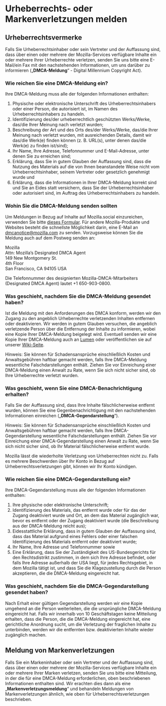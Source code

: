 # Urheberrechts- oder Markenverletzungen melden

## Urheberrechtsvermerke

Falls Sie Urheberrechtsinhaber oder sein Vertreter und der Auffassung sind, dass über einen oder mehrere der Mozilla-Services verfügbare Inhalte ein oder mehrere Ihrer Urheberrechte verletzen, senden Sie uns bitte eine E-Mail/ein Fax mit den nachstehenden Informationen, um uns darüber zu informieren („**DMCA-Meldung**“ - Digital Millennium Copyright Act).

### Wie reichen Sie eine DMCA-Meldung ein?

Ihre DMCA-Meldung muss alle der folgenden Informationen enthalten:

1. Physische oder elektronische Unterschrift des Urheberrechtsinhabers oder einer Person, die autorisiert ist, im Namen des Urheberrechtsinhabers zu handeln.
2. Identifizierung des/der urheberrechtlich geschützten Werks/Werke, das/die Ihrer Meinung nach verletzt wurden;
3. Beschreibung der Art und des Orts des/der Werks/Werke, das/die Ihrer Meinung nach verletzt wurden, mit ausreichenden Details, damit wir das/die Werk(e) finden können (z. B. URL(s), unter denen das/die Werk(e) zu finden ist/sind);
4. Ihr Name, Ihre Adresse, Telefonnummer und E-Mail-Adresse, unter denen Sie zu erreichen sind;
5. Erklärung, dass Sie in gutem Glauben der Auffassung sind, dass die Nutzung des Materials auf die von Ihnen beanstandete Weise nicht vom Urheberrechtsinhaber, seinem Vertreter oder gesetzlich genehmigt wurde und
6. Erklärung, dass die Informationen in Ihrer DMCA-Meldung korrekt sind und Sie an Eides statt versichern, dass Sie der Urheberrechtsinhaber oder autorisiert sind, im Auftrag des Urheberrechtsinhabers zu handeln.

### Wohin Sie die DMCA-Meldung senden sollten

Um Meldungen in Bezug auf Inhalte auf Mozilla.social einzureichen, verwenden Sie bitte [dieses Formular](https://reports.mozilla.social/infringement-form). Für andere Mozilla-Produkte und Websites besteht die schnellste Möglichkeit darin, eine E-Mail an [dmcanotice@mozilla.com](mailto:dmcanotice@mozilla.com) zu senden. Vorzugsweise können Sie die Meldung auch auf dem Postweg senden an:

Mozilla  
Attn: Mozilla’s Designated DMCA Agent  
149 New Montgomery St.  
4th Floor  
San Francisco, CA 94105 USA  

Die Telefonnummer des designierten Mozilla-DMCA-Mitarbeiters (Designated DMCA Agent) lautet +1 650-903-0800.

### Was geschieht, nachdem Sie die DMCA-Meldung gesendet haben?

Ist die Meldung mit den Anforderungen des DMCA konform, werden wir den Zugang zu den angeblich Urheberrechte verletzenden Inhalten entfernen oder deaktivieren. Wir werden in gutem Glauben versuchen, die angeblich verletzende Person über die Entfernung der Inhalte zu informieren, wobei eine Kopie Ihrer DMCA-Meldung beigelegt wird. Eventuell senden wir eine Kopie Ihrer DMCA-Meldung auch an [Lumen](https://lumendatabase.org/) oder veröffentlichen sie auf unserer [Wiki-Seite](https://wiki.mozilla.org/Legal/Infringement_Notices).

Hinweis: Sie können für Schadensansprüche einschließlich Kosten und Anwaltsgebühren haftbar gemacht werden, falls Ihre DMCA-Meldung wesentliche Falschdarstellungen enthält. Ziehen Sie vor Einreichung einer DMCA-Meldung einen Anwalt zu Rate, wenn Sie sich nicht sicher sind, ob Ihre Urheberrechte verletzt wurden.

### Was geschieht, wenn Sie eine DMCA-Benachrichtigung erhalten?

Falls Sie der Auffassung sind, dass Ihre Inhalte fälschlicherweise entfernt wurden, können Sie eine Gegenbenachrichtigung mit den nachstehenden Informationen einreichen („**DMCA-Gegendarstellung**“).

Hinweis: Sie können für Schadensansprüche einschließlich Kosten und Anwaltsgebühren haftbar gemacht werden, falls Ihre DMCA-Gegendarstellung wesentliche Falschdarstellungen enthält. Ziehen Sie vor Einreichung einer DMCA-Gegendarstellung einen Anwalt zu Rate, wenn Sie sich nicht sicher sind, ob Ihr Material fälschlicherweise entfernt wurde.

Mozilla lässt die wiederholte Verletzung von Urheberrechten nicht zu. Falls es mehrere Beschwerden über Ihr Konto in Bezug auf Urheberrechtsverletzungen gibt, können wir Ihr Konto kündigen.

### Wie reichen Sie eine DMCA-Gegendarstellung ein?

Ihre DMCA-Gegendarstellung muss alle der folgenden Informationen enthalten:

1. Ihre physische oder elektronische Unterschrift;
2. Identifizierung des Materials, das entfernt wurde oder für das der Zugang deaktiviert wurde und Ort, an dem das Material zugänglich war, bevor es entfernt oder der Zugang deaktiviert wurde (die Beschreibung aus der DMCA-Meldung reicht aus);
3. Eidesstattliche Erklärung, dass in gutem Glauben der Auffassung sind, dass das Material aufgrund eines Fehlers oder einer falschen Identifizierung des Materials entfernt oder deaktiviert wurde;
4. Ihr Name, Ihre Adresse und Telefonnummer sowie
5. Eine Erklärung, dass Sie der Zuständigkeit des US-Bundesgerichts für den Rechtsdistrikt zustimmen, in dem sich Ihre Adresse befindet, oder falls Ihre Adresse außerhalb der USA liegt, für jedes Rechtsgebiet, in dem Mozilla tätigt ist, und dass Sie die Klagezustellung durch die Person akzeptieren, die die DMCA-Meldung eingereicht hat.

### Was geschieht, nachdem Sie die DMCA-Gegendarstellung gesendet haben?

Nach Erhalt einer gültigen Gegendarstellung werden wir eine Kopie umgehend an die Person weiterleiten, die die ursprüngliche DMCA-Meldung eingereicht hat. Falls wir innerhalb von 10 Geschäftstagen keine Mitteilung erhalten, dass die Person, die die DMCA-Meldung eingereicht hat, eine gerichtliche Anordnung sucht, um die Verletzung der fraglichen Inhalte zu unterbinden, werden wir die entfernten bzw. deaktivierten Inhalte wieder zugänglich machen.

## Meldung von Markenverletzungen

Falls Sie ein Markeninhaber oder sein Vertreter und der Auffassung sind, dass über einen oder mehrere der Mozilla-Services verfügbare Inhalte ein oder mehrere Ihrer Marken verletzen, senden Sie uns bitte eine Mitteilung, in der die für eine DMCA-Meldung erforderlichen, oben beschriebenen Informationen enthalten sind. Wir erachten dies dann als eine „**Markenverletzungsmeldung**“ und behandeln Meldungen von Markenverletzungen ähnlich, wie oben für Urheberrechtsverletzungen beschrieben.
